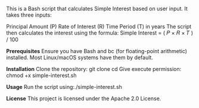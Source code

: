 This is a Bash script that calculates Simple Interest based on user input. It takes three inputs:

Principal Amount (P)
Rate of Interest (R)
Time Period (T) in years
The script then calculates the interest using the formula: Simple Interest = ( 𝑃 × 𝑅 × 𝑇 ) / 100
​
 
**Prerequisites**
Ensure you have Bash and bc (for floating-point arithmetic) installed. Most Linux/macOS systems have them by default.

**Installation**
Clone the repository: git clone <repository-url>
                      cd <repository-folder>
Give execute permission: chmod +x simple-interest.sh

**Usage**
Run the script using:./simple-interest.sh

**License**
This project is licensed under the Apache 2.0 License.
